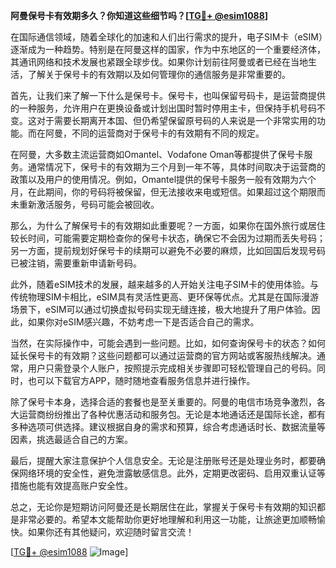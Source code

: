**阿曼保号卡有效期多久？你知道这些细节吗？[[TG💪+ @esim1088](https://t.me/s/esim1088)]**

在国际通信领域，随着全球化的加速和人们出行需求的提升，电子SIM卡（eSIM）逐渐成为一种趋势。特别是在阿曼这样的国家，作为中东地区的一个重要经济体，其通讯网络和技术发展也紧跟全球步伐。如果你计划前往阿曼或者已经在当地生活，了解关于保号卡的有效期以及如何管理你的通信服务是非常重要的。

首先，让我们来了解一下什么是保号卡。保号卡，也叫保留号码卡，是运营商提供的一种服务，允许用户在更换设备或计划出国时暂时停用主卡，但保持手机号码不变。这对于需要长期离开本国、但仍希望保留原号码的人来说是一个非常实用的功能。而在阿曼，不同的运营商对于保号卡的有效期有不同的规定。

在阿曼，大多数主流运营商如Omantel、Vodafone Oman等都提供了保号卡服务。通常情况下，保号卡的有效期为三个月到一年不等，具体时间取决于运营商的政策以及用户的使用情况。例如，Omantel提供的保号卡服务一般有效期为六个月，在此期间，你的号码将被保留，但无法接收来电或短信。如果超过这个期限而未重新激活服务，号码可能会被回收。

那么，为什么了解保号卡的有效期如此重要呢？一方面，如果你在国外旅行或居住较长时间，可能需要定期检查你的保号卡状态，确保它不会因为过期而丢失号码；另一方面，提前规划好保号卡的续期可以避免不必要的麻烦，比如回国后发现号码已被注销，需要重新申请新号码。

此外，随着eSIM技术的发展，越来越多的人开始关注电子SIM卡的使用体验。与传统物理SIM卡相比，eSIM具有灵活性更高、更环保等优点。尤其是在国际漫游场景下，eSIM可以通过切换虚拟号码实现无缝连接，极大地提升了用户体验。因此，如果你对eSIM感兴趣，不妨考虑一下是否适合自己的需求。

当然，在实际操作中，可能会遇到一些问题。比如，如何查询保号卡的状态？如何延长保号卡的有效期？这些问题都可以通过运营商的官方网站或客服热线解决。通常，用户只需登录个人账户，按照提示完成相关步骤即可轻松管理自己的号码。同时，也可以下载官方APP，随时随地查看服务信息并进行操作。

除了保号卡本身，选择合适的套餐也是至关重要的。阿曼的电信市场竞争激烈，各大运营商纷纷推出了各种优惠活动和服务包。无论是本地通话还是国际长途，都有多种选项可供选择。建议根据自身的需求和预算，综合考虑通话时长、数据流量等因素，挑选最适合自己的方案。

最后，提醒大家注意保护个人信息安全。无论是注册账号还是处理业务时，都要确保网络环境的安全性，避免泄露敏感信息。此外，定期更改密码、启用双重认证等措施也能有效提高账户安全性。

总之，无论你是短期访问阿曼还是长期居住在此，掌握关于保号卡有效期的知识都是非常必要的。希望本文能帮助你更好地理解和利用这一功能，让旅途更加顺畅愉快。如果你还有其他疑问，欢迎随时留言交流！

[[TG💪+ @esim1088](https://t.me/s/esim1088) ![Image](https://i.postimg.cc/4NQfJmqS/Snipaste-2025-05-13-00-14-12.png)]